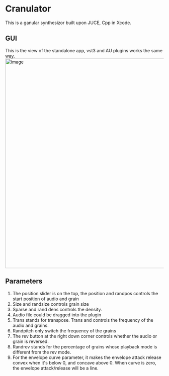 # Cranulator
This is a ganular synthesizor built upon JUCE, Cpp in Xcode. 
## GUI
This is the view of the standalone app, vst3 and AU plugins works the same way.
<img width="668" alt="image" src="https://user-images.githubusercontent.com/71970518/212154102-9f33a495-1c35-4b0a-8179-48ab16be0b0f.png">

## Parameters
1. The position slider is on the top, the position and randpos controls the start position of audio and grain
2. Size and randsize controls grain size
3. Sparse and rand dens controls the density. 
4. Audio file could be dragged into the plugin
5. Trans stands for transpose. Trans and controls the frequency of the audio and grains. 
6. Randpitch only switch the frequency of the grains
7. The rev button at the right down corner controls whether the audio or grain is reversed.
8. Randrev stands for the percentage of grains whose playback mode is different from the rev mode.
9. For the envelope curve parameter, it makes the envelope attack release convex when it's below 0, and concave above 0. When curve is zero, the envelope attack/release will be a line.
